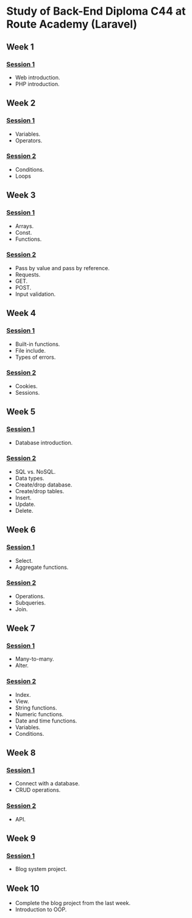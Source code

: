 # Study of Back-End Diploma C44 at Route Academy (Laravel)

## Week 1
### [Session 1](https://github.com/ZeinaZayed4/route-backend-diploma-study/tree/main/Week%2001)
- Web introduction.
- PHP introduction.

## Week 2
### [Session 1](https://github.com/ZeinaZayed4/route-backend-diploma-study/tree/main/Week%2002/Session%201)
- Variables.
- Operators.

### [Session 2](https://github.com/ZeinaZayed4/route-backend-diploma-study/tree/main/Week%2002/Session%202)
- Conditions.
- Loops

## Week 3
### [Session 1](https://github.com/ZeinaZayed4/route-backend-diploma-study/tree/main/Week%2003/Session%201)
- Arrays.
- Const.
- Functions.

### [Session 2](https://github.com/ZeinaZayed4/route-backend-diploma-study/tree/main/Week%2003/Session%202)
- Pass by value and pass by reference.
- Requests.
- GET.
- POST.
- Input validation.

## Week 4
### [Session 1](https://github.com/ZeinaZayed4/route-backend-diploma-study/tree/main/Week%2004/Session%201)
- Built-in functions.
- File include.
- Types of errors.

### [Session 2](https://github.com/ZeinaZayed4/route-backend-diploma-study/tree/main/Week%2004/Session%202)
- Cookies.
- Sessions.

## Week 5
### [Session 1](https://github.com/ZeinaZayed4/route-backend-diploma-study/tree/main/Week%2005/Session%201)
- Database introduction.

### [Session 2](https://github.com/ZeinaZayed4/route-backend-diploma-study/tree/main/Week%2005/Session%202)
- SQL vs. NoSQL.
- Data types.
- Create/drop database.
- Create/drop tables.
- Insert.
- Update.
- Delete.

## Week 6
### [Session 1](https://github.com/ZeinaZayed4/route-backend-diploma-study/tree/main/Week%2006/Session%201)
- Select.
- Aggregate functions.

### [Session 2](https://github.com/ZeinaZayed4/route-backend-diploma-study/tree/main/Week%2006/Session%202)
- Operations.
- Subqueries.
- Join.

## Week 7
### [Session 1](https://github.com/ZeinaZayed4/route-backend-diploma-study/tree/main/Week%2007/Session%201)
- Many-to-many.
- Alter.

### [Session 2](https://github.com/ZeinaZayed4/route-backend-diploma-study/tree/main/Week%2007/Session%202)
- Index.
- View.
- String functions.
- Numeric functions.
- Date and time functions.
- Variables.
- Conditions.

## Week 8
### [Session 1](https://github.com/ZeinaZayed4/route-backend-diploma-study/tree/main/Week%2008/Session%201)
- Connect with a database.
- CRUD operations.

### [Session 2](https://github.com/ZeinaZayed4/route-backend-diploma-study/tree/main/Week%2008/Session%202)
- API.

## Week 9
### [Session 1](https://github.com/ZeinaZayed4/route-backend-diploma-study/tree/main/Week%2009/Session%201)
- Blog system project.

## Week 10
- Complete the blog project from the last week.
- Introduction to OOP.
